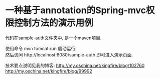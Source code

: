一种基于annotation的Spring-mvc权限控制方法的演示用例
======

代码在sample-auth文件夹中, 是一个maven项目.

使用命令 mvn tomcat:run 启动运行.   
然后访问 http://localhost:8080/sample-auth 即可进入演示页面.

技术要点说明见我的博客:
http://my.oschina.net/kingfire/blog/102760   
http://my.oschina.net/kingfire/blog/99992
